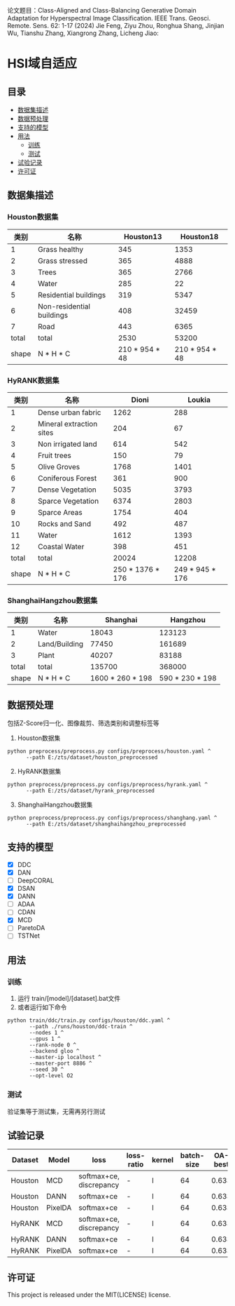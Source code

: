 论文题目：Class-Aligned and Class-Balancing Generative Domain Adaptation for Hyperspectral Image Classification.
IEEE Trans. Geosci. Remote. Sens. 62: 1-17 (2024)
Jie Feng, Ziyu Zhou, Ronghua Shang, Jinjian Wu, Tianshu Zhang, Xiangrong Zhang, Licheng Jiao:
# HSI域自适应

## 目录

- [数据集描述](#a-namedatasetsa-)
- [数据预处理](#a-namepreprocessa-)
- [支持的模型](#a-namemodelsa-)
- [用法](#a-nameusagea-)
    - [训练](#a-nameusage-traina-)
    - [测试](#a-nameusage-testa-)
- [试验记录](#a-nameresulta-)
- [许可证](#a-namelicensea-)

## <a name="datasets"></a> 数据集描述

### <a name="datasets-houston"></a> Houston数据集

| 类别    | 名称                        | Houston13      | Houston18      |
|-------|---------------------------|----------------|----------------|
| 1     | Grass healthy             | 345            | 1353           |
| 2     | Grass stressed            | 365            | 4888           |
| 3     | Trees                     | 365            | 2766           |
| 4     | Water                     | 285            | 22             |
| 5     | Residential buildings     | 319            | 5347           |
| 6     | Non-residential buildings | 408            | 32459          |
| 7     | Road                      | 443            | 6365           |
| total | total                     | 2530           | 53200          |
| shape | N * H * C                 | 210 * 954 * 48 | 210 * 954 * 48 |

### <a name="datasets-hyrank"></a> HyRANK数据集

| 类别    | 名称                       | Dioni            | Loukia          |
|-------|--------------------------|------------------|-----------------|
| 1     | Dense urban fabric       | 1262             | 288             |
| 2     | Mineral extraction sites | 204              | 67              |
| 3     | Non irrigated land       | 614              | 542             |
| 4     | Fruit trees              | 150              | 79              |
| 5     | Olive Groves             | 1768             | 1401            |
| 6     | Coniferous Forest        | 361              | 900             |
| 7     | Dense Vegetation         | 5035             | 3793            |
| 8     | Sparce Vegetation        | 6374             | 2803            |
| 9     | Sparce Areas             | 1754             | 404             |
| 10    | Rocks and Sand           | 492              | 487             |
| 11    | Water                    | 1612             | 1393            |
| 12    | Coastal Water            | 398              | 451             |
| total | total                    | 20024            | 12208           |  
| shape | N * H * C                | 250 * 1376 * 176 | 249 * 945 * 176 |  

### <a name="datasets-shanghang"></a> ShanghaiHangzhou数据集

| 类别    | 名称            | Shanghai         | Hangzhou        |
|-------|---------------|------------------|-----------------|
| 1     | Water         | 18043            | 123123          |
| 2     | Land/Building | 77450            | 161689          |
| 3     | Plant         | 40207            | 83188           |
| total | total         | 135700           | 368000          |  
| shape | N * H * C     | 1600 * 260 * 198 | 590 * 230 * 198 |

## <a name="preprocess"></a> 数据预处理

包括Z-Score归一化、图像裁剪、筛选类别和调整标签等

1. Houston数据集

```shell
python preprocess/preprocess.py configs/preprocess/houston.yaml ^
      --path E:/zts/dataset/houston_preprocessed
```

2. HyRANK数据集

```shell
python preprocess/preprocess.py configs/preprocess/hyrank.yaml ^
      --path E:/zts/dataset/hyrank_preprocessed
```

3. ShanghaiHangzhou数据集

```shell
python preprocess/preprocess.py configs/preprocess/shanghang.yaml ^
      --path E:/zts/dataset/shanghaihangzhou_preprocessed
```

## <a name="models"></a> 支持的模型

- [x] DDC
- [x] DAN
- [ ] DeepCORAL
- [x] DSAN
- [x] DANN
- [ ] ADAA
- [ ] CDAN
- [x] MCD
- [ ] ParetoDA
- [ ] TSTNet

## <a name="usage"></a> 用法

### <a name="usage-train"></a> 训练

1. 运行 train/[model]/[dataset].bat文件
2. 或者运行如下命令

 ```shell
python train/ddc/train.py configs/houston/ddc.yaml ^
        --path ./runs/houston/ddc-train ^
        --nodes 1 ^
        --gpus 1 ^
        --rank-node 0 ^
        --backend gloo ^
        --master-ip localhost ^
        --master-port 8886 ^
        --seed 30 ^
        --opt-level O2
```

### <a name="usage-test"></a> 测试

验证集等于测试集，无需再另行测试

## <a name="result"></a> 试验记录

| Dataset          | Model  | loss                           | loss-ratio | kernel | batch-size | OA-best | OA-worst |
|------------------|--------|--------------------------------|------------|--------|------------|---------|----------|
| Houston          | MCD    | softmax+ce, discrepancy        | -          | l      | 64        | 0.633   | 0.608    |
| Houston          | DANN   | softmax+ce                     | -          | l      | 64        | 0.633   | 0.608    |
| Houston          | PixelDA| softmax+ce                     | -          | l      | 64        | 0.633   | 0.608    |
| HyRANK           | MCD    | softmax+ce, discrepancy        | -          | l      | 64        | 0.633   | 0.608    |
| HyRANK           | DANN   | softmax+ce                     | -          | l      | 64        | 0.633   | 0.608    |
| HyRANK           | PixelDA| softmax+ce                     | -          | l      | 64        | 0.633   | 0.608    |


## <a name="license"></a> 许可证

This project is released under the MIT(LICENSE) license.
